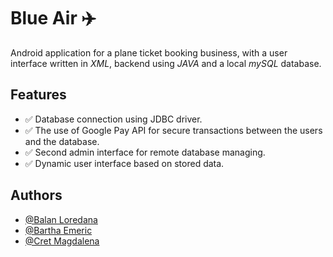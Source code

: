 
# Blue Air ✈️
Android application for a plane ticket booking business, with a user interface written in *XML*, backend using *JAVA* and a local *mySQL* database.


## Features

- ✅ Database connection using JDBC driver.
- ✅ The use of Google Pay API for secure transactions between the users and the database.
- ✅ Second admin interface for remote database managing.
- ✅ Dynamic user interface based on stored data.


## Authors

- [@Balan Loredana](https://github.com/LoredanaBln)
- [@Bartha Emeric](https://github.com/Dewva)
- [@Cret Magdalena](https://github.com/MagdalenaCret)

